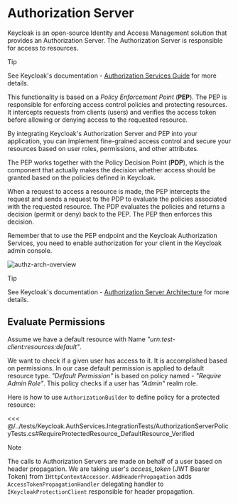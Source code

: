 # Authorization Server

Keycloak is an open-source Identity and Access Management solution that provides an Authorization Server. The Authorization Server is responsible for access to resources.

> [!TIP]
> See Keycloak's documentation - [Authorization Services Guide](https://www.keycloak.org/docs/latest/authorization_services) for more details.

This functionality is based on a *Policy Enforcement Point* (**PEP**). The PEP is responsible for enforcing access control policies and protecting resources. It intercepts requests from clients (users) and verifies the access token before allowing or denying access to the requested resource.

By integrating Keycloak's Authorization Server and PEP into your application, you can implement fine-grained access control and secure your resources based on user roles, permissions, and other attributes.

The PEP works together with the Policy Decision Point (**PDP**), which is the component that actually makes the decision whether access should be granted based on the policies defined in Keycloak.

When a request to access a resource is made, the PEP intercepts the request and sends a request to the PDP to evaluate the policies associated with the requested resource. The PDP evaluates the policies and returns a decision (permit or deny) back to the PEP. The PEP then enforces this decision.

Remember that to use the PEP endpoint and the Keycloak Authorization Services, you need to enable authorization for your client in the Keycloak admin console.

<!-- ![authz-arch-overview](/assets/authz-arch-overview.png) -->
![authz-arch-overview](https://media.githubusercontent.com/media/NikiforovAll/keycloak-authorization-services-dotnet/main/docs/public/assets/authz-arch-overview.png)

> [!TIP]
> See Keycloak's documentation - [Authorization Server Architecture](https://www.keycloak.org/docs/latest/authorization_services/index.html#_overview_architecture) for more details.

## Evaluate Permissions

Assume we have a default resource with Name *"urn:test-client:resources:default"*.

We want to check if a given user has access to it. It is accomplished based on permissions. In our case default permission is applied to default resource type. *"Default Permission"* is based on policy named - *"Require Admin Role"*. This policy checks if a user has *"Admin"* realm role.

Here is how to use `AuthorizationBuilder` to define policy for a protected resource:

<<< @/../tests/Keycloak.AuthServices.IntegrationTests/AuthorizationServerPolicyTests.cs#RequireProtectedResource_DefaultResource_Verified

> [!Note]
> The calls to Authorization Servers are made on behalf of a user based on header propagation. We are taking user's *access_token* (JWT Bearer Token) from `IHttpContextAccessor`. `AddHeaderPropagation` adds `AccessTokenPropagationHandler` delegating handler to `IKeycloakProtectionClient` responsible for header propagation.
